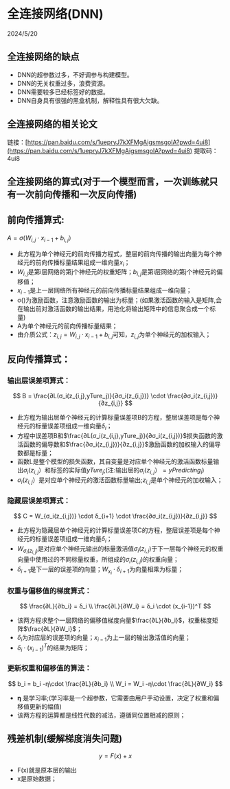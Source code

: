 # 全连接网络(DNN)

2024/5/20

## 全连接网络的缺点

- DNN的超参数过多，不好调参与构建模型。
- DNN的无关权重过多，浪费资源。
- DNN需要较多已经标签好的数据。
- DNN自身具有很强的黑盒机制，解释性具有很大欠缺。

## 全连接网络的相关论文

链接：[https://pan.baidu.com/s/1uepryJ7kXFMgAigsmsgolA?pwd=4ui8](https://pan.baidu.com/s/1uepryJ7kXFMgAigsmsgolA?pwd=4ui8)
提取码：4ui8

## 全连接网络的算式(对于一个模型而言，一次训练就只有一次前向传播和一次反向传播)

## 前向传播算式:

$A=σ(W_{i,j} \cdot x_{i-1} +b_{i,j}）$

- 此方程为单个神经元的前向传播方程式，整层的前向传播的输出向量为每个神经元的前向传播标量结果组成一维向量$x_i$；
- $W_{i,j}$是第i层网络的第j个神经元的权重矩阵；$b_{i,j}$是第i层网络的第j个神经元的偏移值；
- $x_{i-1}$是上一层网络所有神经元的前向传播标量结果组成一维向量；
- σ()为激励函数，注意激励函数的输出为标量；(如果激活函数的输入是矩阵,会在输出前对激活函数的输出结果，用池化将输出矩阵中的信息聚合成一个标量)
- A为单个神经元的前向传播标量结果；
- 由介质公式：$z_{i,j}=W_{i,j} \cdot x_{i-1} + b_{i,j}$可知，$z_{i,j}$为单个神经元的加权输入；

## 反向传播算式：

### 输出层误差项算式：

$$
B = \frac{∂L(σ_i(z_{i,j},yTure_j)}{∂σ_i(z_{i,j})} \cdot \frac{∂σ_i(z_{i,j})}{∂z_{i,j}}
$$

- 此方程为输出层单个神经元的计算标量误差项B的方程，整层误差项是每个神经元的标量误差项组成一维向量$δ_i$；
- 方程中误差项B和$\frac{∂L(σ_i(z_{i,j},yTure_j)}{∂σ_i(z_{i,j})}$损失函数的激活函数的偏导数和$\frac{∂σ_i(z_{i,j})}{∂z_{i,j}}$激励函数的加权输入的偏导数都是标量；
- 函数L是整个模型的损失函数，其自变量是对应单个神经元的激活函数标量输出$σ_i(z_{i,j}）$和标签的实际值$yTure_j$;(注:输出层的$σ_i(z_{i,j}）=yPredicting_i$)
- $σ_i(z_{i,j}）$是对应单个神经元的激活函数标量输出;$z_{i,j}$是单个神经元的加权输入；

### 隐藏层误差项算式：

$$
C = W_{σ_i(z_{i,j})} \cdot δ_{i+1} \cdot \frac{∂σ_i(z_{i,j})}{∂z_{i,j}}
$$

- 此方程为隐藏层单个神经元的计算标量误差项C的方程，整层误差项是每个神经元的标量误差项组成一维向量$δ_i$；
- $W_{σ_i(z_{i,j})}$是对应单个神经元输出的标量激活值$σ_i(z_{i,j})$于下一层每个神经元的权重向量中使用过的不同标量权重，所组成的$σ_i(z_{i,j})$的权重向量；
- $δ_{i+1}$是下一层的误差项的向量；$W_{x_i} \cdot δ_{i+1}$为向量相乘为标量；

### 权重与偏移值的梯度算式：

$$
\frac{∂L}{∂b_i} = δ_i  \\
\frac{∂L}{∂W_i} = δ_i \cdot (x_{i-1})^T
$$

- 该两方程求整个一层网络的偏移值梯度向量$\frac{∂L}{∂b_i}$，权重梯度矩阵$\frac{∂L}{∂W_i}$；
- $δ_i$为对应层的误差项的向量；$x_{i-1}$为上一层的输出激活值的向量；
- $δ_i \cdot (x_{i-1})^T$的结果为矩阵；

### 更新权重和偏移值的算法：

$$
b_i = b_i -η\cdot \frac{∂L}{∂b_i} \\
W_i = W_i -η\cdot \frac{∂L}{∂W_i}
$$

- **η** 是学习率;(学习率是一个超参数，它需要由用户手动设置，决定了权重和偏移值更新的幅值)
- 该两方程的运算都是线性代数的减法，遵循同位置相减的原则；
## 残差机制(缓解梯度消失问题)
$$
y = F(x) + x
$$
- F(x)就是原本层的输出
- x是原始数据；

